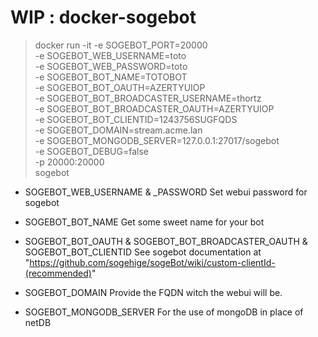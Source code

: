# WIP : docker-sogebot

> docker run -it -e SOGEBOT_PORT=20000 \
	-e SOGEBOT_WEB_USERNAME=toto \
	-e SOGEBOT_WEB_PASSWORD=toto \
	-e SOGEBOT_BOT_NAME=TOTOBOT \
	-e SOGEBOT_BOT_OAUTH=AZERTYUIOP \
	-e SOGEBOT_BOT_BROADCASTER_USERNAME=thortz \
	-e SOGEBOT_BOT_BROADCASTER_OAUTH=AZERTYUIOP \
	-e SOGEBOT_BOT_CLIENTID=1243756SUGFQDS \
	-e SOGEBOT_DOMAIN=stream.acme.lan \
	-e SOGEBOT_MONGODB_SERVER=127.0.0.1:27017/sogebot \
	-e SOGEBOT_DEBUG=false \
	-p 20000:20000 \
	sogebot


- SOGEBOT_WEB_USERNAME & _PASSWORD
Set webui password for sogebot

- SOGEBOT_BOT_NAME
Get some sweet name for your bot

- SOGEBOT_BOT_OAUTH & SOGEBOT_BOT_BROADCASTER_OAUTH & SOGEBOT_BOT_CLIENTID
See sogebot documentation at "https://github.com/sogehige/sogeBot/wiki/custom-clientId-(recommended)"

- SOGEBOT_DOMAIN
Provide the FQDN witch the webui will be.

- SOGEBOT_MONGODB_SERVER
For the use of mongoDB in place of netDB


